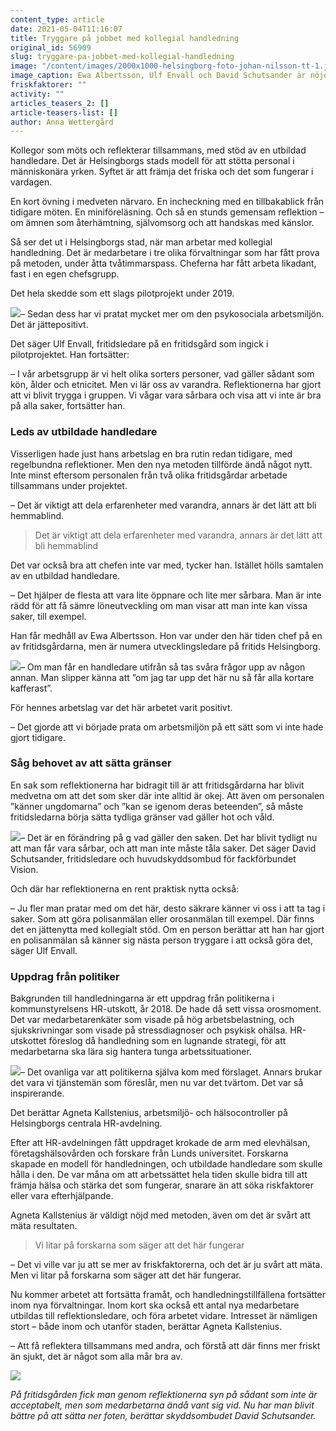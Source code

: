 ```yaml
---
content_type: article
date: 2021-05-04T11:16:07
title: Tryggare på jobbet med kollegial handledning
original_id: 56909
slug: tryggare-pa-jobbet-med-kollegial-handledning
image: "/content/images/2000x1000-helsingborg-foto-johan-nilsson-tt-1.jpg"
image_caption: Ewa Albertsson, Ulf Envall och David Schutsander är nöjda med den kollegiala handledningen i Helsingborg. De har blivit öppnare och har delat värdefulla erfarenheter med varandra, berättar de.
friskfaktorer: ""
activity: ""
articles_teasers_2: []
article-teasers-list: []
author: Anna Wettergård
---
```


Kollegor som möts och reflekterar tillsammans, med stöd av en utbildad handledare. Det är Helsingborgs stads modell för att stötta personal i människonära yrken. Syftet är att främja det friska och det som fungerar i vardagen.

En kort övning i medveten närvaro. En incheckning med en tillbakablick från tidigare möten. En miniföreläsning. Och så en stunds gemensam reflektion – om ämnen som återhämtning, självomsorg och att handskas med känslor.

Så ser det ut i Helsingborgs stad, när man arbetar med kollegial handledning. Det är medarbetare i tre olika förvaltningar som har fått prova på metoden, under åtta tvåtimmarspass. Cheferna har fått arbeta likadant, fast i en egen chefsgrupp.

Det hela skedde som ett slags pilotprojekt under 2019.

[![](https://www.suntarbetsliv.se/wp-content/uploads/2021/04/200x220-ulf-envall-foto-johan-nilsson-tt.jpg)](https://www.suntarbetsliv.se/wp-content/uploads/2021/04/200x220-ulf-envall-foto-johan-nilsson-tt.jpg)– Sedan dess har vi pratat mycket mer om den psykosociala arbetsmiljön. Det är jättepositivt.

Det säger Ulf Envall, fritidsledare på en fritidsgård som ingick i pilotprojektet. Han fortsätter:

– I vår arbetsgrupp är vi helt olika sorters personer, vad gäller sådant som kön, ålder och etnicitet. Men vi lär oss av varandra. Reflektionerna har gjort att vi blivit trygga i gruppen. Vi vågar vara sårbara och visa att vi inte är bra på alla saker, fortsätter han.

### Leds av utbildade handledare

Visserligen hade just hans arbetslag en bra rutin redan tidigare, med regelbundna reflektioner. Men den nya metoden tillförde ändå något nytt. Inte minst eftersom personalen från två olika fritidsgårdar arbetade tillsammans under projektet.

– Det är viktigt att dela erfarenheter med varandra, annars är det lätt att bli hemmablind.

> Det är viktigt att dela erfarenheter med varandra, annars är det lätt att bli hemmablind

Det var också bra att chefen inte var med, tycker han. Istället hölls samtalen av en utbildad handledare.

– Det hjälper de flesta att vara lite öppnare och lite mer sårbara. Man är inte rädd för att få sämre löneutveckling om man visar att man inte kan vissa saker, till exempel.

Han får medhåll av Ewa Albertsson. Hon var under den här tiden chef på en av fritidsgårdarna, men är numera utvecklingsledare på fritids Helsingborg.

[![](https://www.suntarbetsliv.se/wp-content/uploads/2021/04/200x220-ewa-Albertsson-foto-johan-nilsson-tt.jpg)](https://www.suntarbetsliv.se/wp-content/uploads/2021/04/200x220-ewa-Albertsson-foto-johan-nilsson-tt.jpg)– Om man får en handledare utifrån så tas svåra frågor upp av någon annan. Man slipper känna att ”om jag tar upp det här nu så får alla kortare kafferast”.

För hennes arbetslag var det här arbetet varit positivt.

– Det gjorde att vi började prata om arbetsmiljön på ett sätt som vi inte hade gjort tidigare.

### Såg behovet av att sätta gränser

En sak som reflektionerna har bidragit till är att fritidsgårdarna har blivit medvetna om att det som sker där inte alltid är okej. Att även om personalen ”känner ungdomarna” och ”kan se igenom deras beteenden”, så måste fritidsledarna börja sätta tydliga gränser vad gäller hot och våld.

[![](https://www.suntarbetsliv.se/wp-content/uploads/2021/04/200x220-David-Schutsander-foto-johan-nilsson-tt.jpg)](https://www.suntarbetsliv.se/wp-content/uploads/2021/04/200x220-David-Schutsander-foto-johan-nilsson-tt.jpg)– Det är en förändring på g vad gäller den saken. Det har blivit tydligt nu att man får vara sårbar, och att man inte måste tåla saker. Det säger David Schutsander, fritidsledare och huvudskyddsombud för fackförbundet Vision.

Och där har reflektionerna en rent praktisk nytta också:

– Ju fler man pratar med om det här, desto säkrare känner vi oss i att ta tag i saker. Som att göra polisanmälan eller orosanmälan till exempel. Där finns det en jättenytta med kollegialt stöd. Om en person berättar att han har gjort en polisanmälan så känner sig nästa person tryggare i att också göra det, säger Ulf Envall.

### Uppdrag från politiker

Bakgrunden till handledningarna är ett uppdrag från politikerna i kommunstyrelsens HR-utskott, år 2018. De hade då sett vissa orosmoment. Det var medarbetarenkäter som visade på hög arbetsbelastning, och sjukskrivningar som visade på stressdiagnoser och psykisk ohälsa. HR-utskottet föreslog då handledning som en lugnande strategi, för att medarbetarna ska lära sig hantera tunga arbetssituationer.

[![](https://www.suntarbetsliv.se/wp-content/uploads/2021/04/200x220-agneta-kallstenius.jpg)](https://www.suntarbetsliv.se/wp-content/uploads/2021/04/200x220-agneta-kallstenius.jpg)– Det ovanliga var att politikerna själva kom med förslaget. Annars brukar det vara vi tjänstemän som föreslår, men nu var det tvärtom. Det var så inspirerande.

Det berättar Agneta Kallstenius, arbetsmiljö- och hälsocontroller på Helsingborgs centrala HR-avdelning.

Efter att HR-avdelningen fått uppdraget krokade de arm med elevhälsan, företagshälsovården och forskare från Lunds universitet. Forskarna skapade en modell för handledningen, och utbildade handledare som skulle hålla i den. De var måna om att arbetssättet hela tiden skulle bidra till att främja hälsa och stärka det som fungerar, snarare än att söka riskfaktorer eller vara efterhjälpande.

Agneta Kallstenius är väldigt nöjd med metoden, även om det är svårt att mäta resultaten.

> Vi litar på forskarna som säger att det här fungerar

– Det vi ville var ju att se mer av friskfaktorerna, och det är ju svårt att mäta. Men vi litar på forskarna som säger att det här fungerar.

Nu kommer arbetet att fortsätta framåt, och handledningstillfällena fortsätter inom nya förvaltningar. Inom kort ska också ett antal nya medarbetare utbildas till reflektionsledare, och föra arbetet vidare. Intresset är nämligen stort – både inom och utanför staden, berättar Agneta Kallstenius.

– Att få reflektera tillsammans med andra, och förstå att där finns mer friskt än sjukt, det är något som alla mår bra av.

![](https://www.suntarbetsliv.se/wp-content/uploads/2021/04/750x400-helsingborg-2-foto-johan-nilsson-tt.jpg)

_På fritidsgården fick man genom reflektionerna syn på sådant som inte är acceptabelt, men som medarbetarna ändå vant sig vid. Nu har man blivit bättre på att sätta ner foten, berättar skyddsombudet David Schutsander._[  
](https://www.suntarbetsliv.se/wp-content/uploads/2021/04/750x400-helsingborg-2-foto-johan-nilsson-tt.jpg)
